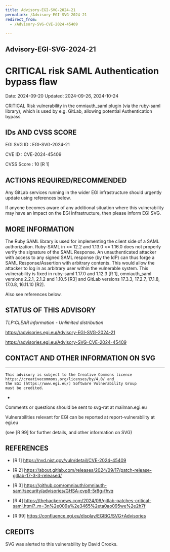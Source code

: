 ```yaml
---
title: Advisory-EGI-SVG-2024-21
permalink: /Advisory-EGI-SVG-2024-21
redirect_from:
  - /Advisory-SVG-CVE-2024-45409

---
```


## Advisory-EGI-SVG-2024-21

# CRITICAL risk SAML Authentication bypass flaw

Date:        2024-09-20
Updated:     2024-09-26, 2024-10-24

CRITICAL Risk vulnerability in the omniauth_saml plugin (via the ruby-saml library), 
which is used by e.g. GitLab, allowing potential Authentication bypass.

## IDs AND CVSS SCORE 

EGI SVG ID : EGI-SVG-2024-21
    
CVE ID     : CVE-2024-45409

CVSS Score : 10 [R 1]
    

## ACTIONS REQUIRED/RECOMMENDED

Any GitLab services running in the wider EGI infrastructure should urgently 
update using references below.

If anyone becomes aware of any additional situation where this vulnerability 
may have an impact on the EGI infrastructure, then please inform EGI SVG.


## MORE INFORMATION

The Ruby SAML library is used for implementing the client side of a SAML authorization. 
Ruby-SAML in <= 12.2 and 1.13.0 <= 1.16.0 does not properly verify the signature of 
the SAML Response. An unauthenticated attacker with access to any signed SAML response 
(by the IdP) can thus forge a SAML Response/Assertion with arbitrary contents. 
This would allow the attacker to log in as arbitrary user within the vulnerable system. 
This vulnerability is fixed in ruby-saml 1.17.0 and 1.12.3 [R 1], 
omniauth_saml versions 2.2.1, 2.1.2 and 1.10.5 [R3] and 
GitLab versions 17.3.3, 17.2.7, 17.1.8, 17.0.8, 16.11.10 [R2].

Also see references below. 
    
## STATUS OF THIS ADVISORY
                        
_TLP:CLEAR information - Unlimited distribution_ 
 
 https://advisories.egi.eu/Advisory-EGI-SVG-2024-21 

 https://advisories.egi.eu/Advisory-SVG-CVE-2024-45409 


## CONTACT AND OTHER INFORMATION ON SVG

-----------------------------
    This advisory is subject to the Creative Commons licence 
    https://creativecommons.org/licenses/by/4.0/ and
    the EGI (https://www.egi.eu/) Software Vulnerability Group 
    must be credited.
-
    
Comments or questions should be sent to
	svg-rat at mailman.egi.eu

Vulnerabilities relevant for EGI can be reported at
	report-vulnerability at egi.eu
    
(see [R 99] for further details, and other information on SVG)
    
    
## REFERENCES

- [R 1] <https://nvd.nist.gov/vuln/detail/CVE-2024-45409> 
     
- [R 2] <https://about.gitlab.com/releases/2024/09/17/patch-release-gitlab-17-3-3-released/>

- [R 3] <https://github.com/omniauth/omniauth-saml/security/advisories/GHSA-cvp8-5r8g-fhvq>

- [R 4] <https://thehackernews.com/2024/09/gitlab-patches-critical-saml.html?_m=3n%2e009a%2e3465%2eta0ao095we%2e2h7f>


- [R 99] <https://confluence.egi.eu/display/EGIBG/SVG+Advisories>

## CREDITS

SVG was alerted to this vulnerability by David Crooks. 

